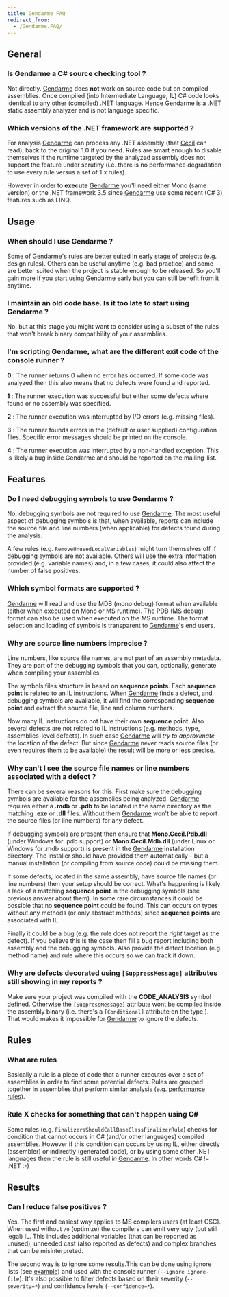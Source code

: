 ```yaml
---
title: Gendarme FAQ
redirect_from:
  - /Gendarme.FAQ/
---
```


## General

### Is Gendarme a C# source checking tool ?

Not directly. [Gendarme](/docs/tools+libraries/tools/gendarme/) does **not** work on source code but on compiled assemblies. Once compiled (into Intermediate Language, **IL**) C# code looks identical to any other (compiled) .NET language. Hence [Gendarme](/docs/tools+libraries/tools/gendarme/) is a .NET static assembly analyzer and is not language specific.

### Which versions of the .NET framework are supported ?

For analysis [Gendarme](/docs/tools+libraries/tools/gendarme/) can process any .NET assembly (that [Cecil](/docs/tools+libraries/libraries/Mono.Cecil/) can read), back to the original 1.0 if you need. Rules are smart enough to disable themselves if the runtime targeted by the analyzed assembly does not support the feature under scrutiny (i.e. there is no performance degradation to use every rule versus a set of 1.x rules).

However in order to **execute** [Gendarme](/docs/tools+libraries/tools/gendarme/) you'll need either Mono (same version) or the .NET framework 3.5 since [Gendarme](/docs/tools+libraries/tools/gendarme/) use some recent (C# 3) features such as LINQ.

## Usage

### When should I use Gendarme ?

Some of [Gendarme](/docs/tools+libraries/tools/gendarme/)'s rules are better suited in early stage of projects (e.g. design rules). Others can be useful anytime (e.g. bad practice) and some are better suited when the project is stable enough to be released. So you'll gain more if you start using [Gendarme](/docs/tools+libraries/tools/gendarme/) early but you can still benefit from it anytime.

### I maintain an old code base. Is it too late to start using Gendarme ?

No, but at this stage you might want to consider using a subset of the rules that won't break binary compatibility of your assemblies.

### I'm scripting Gendarme, what are the different exit code of the console runner ?

**0** : The runner returns 0 when no error has occurred. If some code was analyzed then this also means that no defects were found and reported.

**1** : The runner execution was successful but either some defects where found or no assembly was specified.

**2** : The runner execution was interrupted by I/O errors (e.g. missing files).

**3** : The runner founds errors in the (default or user supplied) configuration files. Specific error messages should be printed on the console.

**4** : The runner execution was interrupted by a non-handled exception. This is likely a bug inside Gendarme and should be reported on the mailing-list.

## Features

### Do I need debugging symbols to use Gendarme ?

No, debugging symbols are not required to use [Gendarme](/docs/tools+libraries/tools/gendarme/). The most useful aspect of debugging symbols is that, when available, reports can include the source file and line numbers (when applicable) for defects found during the analysis.

A few rules (e.g. `RemoveUnusedLocalVariables`) might turn themselves off if debugging symbols are not available. Others will use the extra information provided (e.g. variable names) and, in a few cases, it could also affect the number of false positives.

### Which symbol formats are supported ?

[Gendarme](/docs/tools+libraries/tools/gendarme/) will read and use the MDB (mono debug) format when available (either when executed on Mono or MS runtime). The PDB (MS debug) format can also be used when executed on the MS runtime. The format selection and loading of symbols is transparent to [Gendarme](/docs/tools+libraries/tools/gendarme/)'s end users.

### Why are source line numbers imprecise ?

Line numbers, like source file names, are not part of an assembly metadata. They are part of the debugging symbols that you can, optionally, generate when compiling your assemblies.

The symbols files structure is based on **sequence points**. Each **sequence point** is related to an IL instructions. When [Gendarme](/docs/tools+libraries/tools/gendarme/) finds a defect, and debugging symbols are available, it will find the corresponding **sequence point** and extract the source file, line and column numbers.

Now many IL instructions do not have their own **sequence point**. Also several defects are not related to IL instructions (e.g. methods, type, assemblies-level defects). In such case [Gendarme](/docs/tools+libraries/tools/gendarme/) will *try to approximate* the location of the defect. But since [Gendarme](/docs/tools+libraries/tools/gendarme/) never reads source files (or even requires them to be available) the result will be more or less precise.

### Why can't I see the source file names or line numbers associated with a defect ?

There can be several reasons for this. First make sure the debugging symbols are available for the assemblies being analyzed. [Gendarme](/docs/tools+libraries/tools/gendarme/) requires either a **.mdb** or **.pdb** to be located in the same directory as the matching **.exe** or **.dll** files. Without them [Gendarme](/docs/tools+libraries/tools/gendarme/) won't be able to report the source files (or line numbers) for any defect.

If debugging symbols are present then ensure that **Mono.Cecil.Pdb.dll** (under Windows for .pdb support) or **Mono.Cecil.Mdb.dll** (under Linux or Windows for .mdb support) is present in the [Gendarme](/docs/tools+libraries/tools/gendarme/) installation directory. The installer should have provided them automatically - but a manual installation (or compiling from source code) could be missing them.

If some defects, located in the same assembly, have source file names (or line numbers) then your setup should be correct. What's happening is likely a lack of a matching **sequence point** in the debugging symbols (see previous answer about them). In some rare circumstances it could be possible that no **sequence point** could be found. This can occurs on types without any methods (or only abstract methods) since **sequence points** are associated with IL.

Finally it could be a bug (e.g. the rule does not report the *right* target as the defect). If you believe this is the case then fill a bug report including both assembly and the debugging symbols. Also provide the defect location (e.g. method name) and rule where this occurs so we can track it down.

### Why are defects decorated using `[SuppressMessage]` attributes still showing in my reports ?

Make sure your project was compiled with the **CODE_ANALYSIS** symbol defined. Otherwise the `[SuppressMessage]` attribute wont be compiled inside the assembly binary (i.e. there's a `[Conditional]` attribute on the type.). That would makes it impossible for [Gendarme](/docs/tools+libraries/tools/gendarme/) to ignore the defects.

## Rules

### What are rules

Basically a rule is a piece of code that a runner executes over a set of assemblies in order to find some potential defects. Rules are grouped together in assemblies that perform similar analysis (e.g. [performance rules](/docs/tools+libraries/tools/gendarme/rules/performance/)).

### Rule X checks for something that can't happen using C\#

Some rules (e.g. `FinalizersShouldCallBaseClassFinalizerRule`) checks for condition that cannot occurs in C# (and/or other languages) compiled assemblies. However if this condition can occurs by using IL, either directly (assembler) or indirectly (generated code), or by using some other .NET languages then the rule is still useful in [Gendarme](/docs/tools+libraries/tools/gendarme/). In other words C# != .NET :-)

## Results

### Can I reduce false positives ?

Yes. The first and easiest way applies to MS compilers users (at least CSC). When used without `/o` (optimize) the compilers can emit very ugly (but still legal) IL. This includes additional variables (that can be reported as unused), unneeded cast (also reported as defects) and complex branches that can be misinterpreted.

The second way is to ignore some results.This can be done using ignore lists (see [example](https://github.com/mono/mono-tools/blob/master/gendarme/self-test.ignore)) and used with the console runner (`--ignore ignore-file`). It's also possible to filter defects based on their severity (`--severity=*`) and confidence levels (`--confidence=*`).
